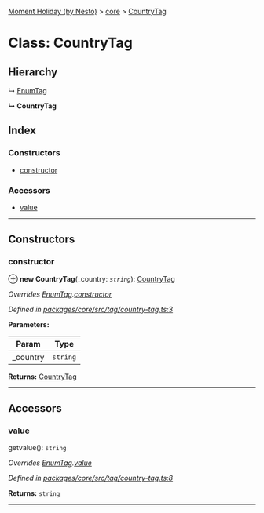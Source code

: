 [Moment Holiday (by Nesto)](../README.md) > [core](../modules/core.md) > [CountryTag](../classes/core.countrytag.md)

# Class: CountryTag

## Hierarchy

↳  [EnumTag](core.enumtag.md)

**↳ CountryTag**

## Index

### Constructors

* [constructor](core.countrytag.md#constructor)

### Accessors

* [value](core.countrytag.md#value)

---

## Constructors

<a id="constructor"></a>

###  constructor

⊕ **new CountryTag**(_country: *`string`*): [CountryTag](core.countrytag.md)

*Overrides [EnumTag](core.enumtag.md).[constructor](core.enumtag.md#constructor)*

*Defined in [packages/core/src/tag/country-tag.ts:3](https://github.com/nesto-software/moment-holiday/blob/c39e49d/packages/core/src/tag/country-tag.ts#L3)*

**Parameters:**

| Param | Type |
| ------ | ------ |
| _country | `string` |

**Returns:** [CountryTag](core.countrytag.md)

___

## Accessors

<a id="value"></a>

###  value

getvalue(): `string`

*Overrides [EnumTag](core.enumtag.md).[value](core.enumtag.md#value)*

*Defined in [packages/core/src/tag/country-tag.ts:8](https://github.com/nesto-software/moment-holiday/blob/c39e49d/packages/core/src/tag/country-tag.ts#L8)*

**Returns:** `string`

___

